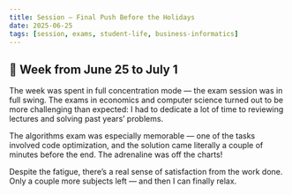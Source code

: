 ```yaml
---
title: Session — Final Push Before the Holidays
date: 2025-06-25
tags: [session, exams, student-life, business-informatics]
---
```


## 📌 Week from June 25 to July 1

The week was spent in full concentration mode — the exam session was in full swing. The exams in economics and computer science turned out to be more challenging than expected: I had to dedicate a lot of time to reviewing lectures and solving past years’ problems.  

The algorithms exam was especially memorable — one of the tasks involved code optimization, and the solution came literally a couple of minutes before the end. The adrenaline was off the charts!  

Despite the fatigue, there’s a real sense of satisfaction from the work done. Only a couple more subjects left — and then I can finally relax.

